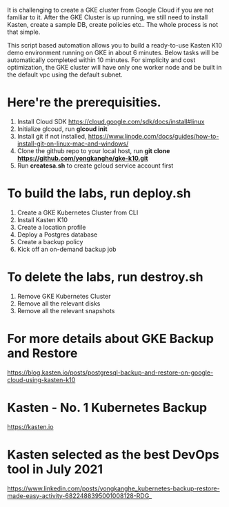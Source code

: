 It is challenging to create a GKE cluster from Google Cloud if you are not familiar to it. After the GKE Cluster is up running, we still need to install Kasten, create a sample DB, create policies etc.. The whole process is not that simple.

This script based automation allows you to build a ready-to-use Kasten K10 demo environment running on GKE in about 6 minutes. Below tasks will be automatically completed within 10 minutes. For simplicity and cost optimization, the GKE cluster will have only one worker node and be built in the default vpc using the default subnet. 

# Here're the prerequisities.
1. Install Cloud SDK https://cloud.google.com/sdk/docs/install#linux
2. Initialize glcoud, run **glcoud init**
3. Install git if not installed, https://www.linode.com/docs/guides/how-to-install-git-on-linux-mac-and-windows/
4. Clone the github repo to your local host, run **git clone https://github.com/yongkanghe/gke-k10.git**
5. Run **createsa.sh** to create gcloud service account first

# To build the labs, run **deploy.sh**
1. Create a GKE Kubernetes Cluster from CLI
2. Install Kasten K10
3. Create a location profile
4. Deploy a Postgres database
5. Create a backup policy
6. Kick off an on-demand backup job

# To delete the labs, run **destroy.sh**
1. Remove GKE Kubernetes Cluster
2. Remove all the relevant disks
3. Remove all the relevant snapshots

# For more details about GKE Backup and Restore
https://blog.kasten.io/posts/postgresql-backup-and-restore-on-google-cloud-using-kasten-k10


# Kasten - No. 1 Kubernetes Backup
https://kasten.io 

# Kasten selected as the best DevOps tool in July 2021
https://www.linkedin.com/posts/yongkanghe_kubernetes-backup-restore-made-easy-activity-6822488395001008128-RDG_
